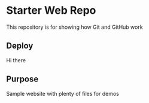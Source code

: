 # Starter Web Repo

This repository is for showing how Git and GitHub work

## Deploy

Hi there

## Purpose

Sample website with plenty of files for demos